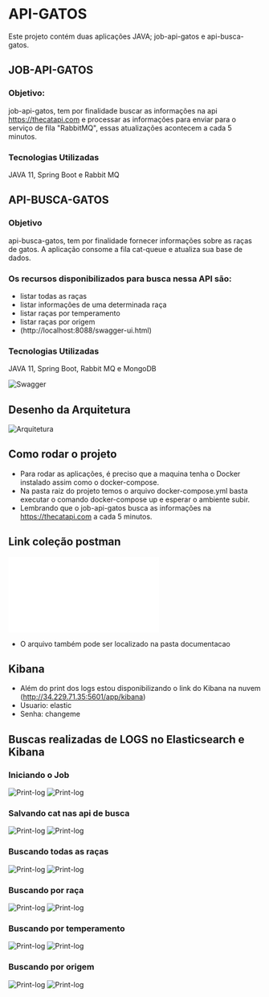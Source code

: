 # API-GATOS

Este projeto contém duas aplicações JAVA; job-api-gatos e api-busca-gatos.

## JOB-API-GATOS
### Objetivo:
job-api-gatos, tem por finalidade buscar as informações na api https://thecatapi.com e processar as informações para enviar para o serviço de fila "RabbitMQ", essas atualizações acontecem a cada 5 minutos.
### Tecnologias Utilizadas
JAVA 11, Spring Boot e Rabbit MQ 

## API-BUSCA-GATOS
### Objetivo
api-busca-gatos, tem por finalidade fornecer informações sobre as raças de gatos. A aplicação consome a fila cat-queue e atualiza sua base de dados. 
### Os recursos disponibilizados para busca nessa API são: 
- listar todas as raças
- listar informações de uma determinada raça
- listar raças por temperamento
- listar raças por origem
- (http://localhost:8088/swagger-ui.html)
### Tecnologias Utilizadas
JAVA 11, Spring Boot, Rabbit MQ e MongoDB

![Swagger](documentacao/api-busca-gatos.png?raw=true "swagger")

## Desenho da Arquitetura

![Arquitetura](documentacao/desenho-arquitetura.png?raw=true "arquitetura")

## Como rodar o projeto
- Para rodar as aplicações, é preciso que a maquina tenha o Docker instalado assim como o docker-compose. 
- Na pasta raiz do projeto temos o arquivo docker-compose.yml basta executar o comando docker-compose up e esperar o ambiente subir. 
- Lembrando que o job-api-gatos busca as informações na https://thecatapi.com a cada 5 minutos. 

## Link coleção postman
![Coleção postman](documentacao/buscas-api-de-gatos.postman_collection.json?raw=true "postman")
- O arquivo também pode ser localizado na pasta documentacao

## Kibana
- Além do print dos logs estou disponibilizando o link do Kibana na nuvem (http://34.229.71.35:5601/app/kibana)
- Usuario: elastic
- Senha: changeme

## Buscas realizadas de LOGS no Elasticsearch e Kibana

### Iniciando o Job
![Print-log](documentacao/job-api-iniciando.png?raw=true "job")
![Print-log](documentacao/json-job-api-iniciando.png?raw=true "job")

### Salvando cat nas api de busca
![Print-log](documentacao/save-cat.png?raw=true "job")
![Print-log](documentacao/save-cat-json.png?raw=true "job")

### Buscando todas as raças
![Print-log](documentacao/find-all.png?raw=true "job")
![Print-log](documentacao/find-all-json.png?raw=true "job")

### Buscando por raça
![Print-log](documentacao/find-by-breeds.png?raw=true "job")
![Print-log](documentacao/find-by-breeds-json.png?raw=true "job")

### Buscando por temperamento
![Print-log](documentacao/find-by-temperament.png?raw=true "job")
![Print-log](documentacao/find-by-temperament-json.png?raw=true "job")

### Buscando por origem
![Print-log](documentacao/find-by-origin.png?raw=true "job")
![Print-log](documentacao/find-by-origin-json.png?raw=true "job")




